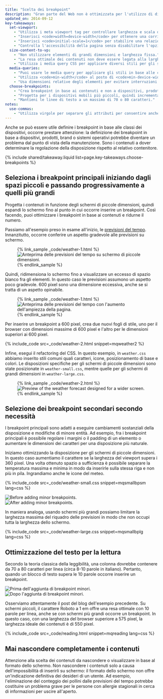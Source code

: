```yaml
---
title: "Scelta dei breakpoint"
description: "Gran parte del Web non è ottimizzata per l'utilizzo di dispositivi multipli. Apprendi i concetti fondamentali e ottimizza il sito per dispositivi mobili, PC desktop o su qualsiasi altro dispositivo dotato di schermo."
updated_on: 2014-09-12
key-takeaways:
  set-viewport:
    - "Utilizza i meta viewport tag per controllare larghezza e scala dei viewport dei browser."
    - "Inserisci <code>width=device-width</code> per ottenere una corrispondenza con la larghezza dello schermo in pixel indipendenti dal dispositivo."
    - "Inserisci <code>initial-scale=1</code> per stabilire una relazione 1:1 fra i pixel del CSS e quelli indipendenti dal dispositivo."
    - "Controlla l'accessibilità della pagina senza disabilitare l'opzione di scalabilità dell'utente."
  size-content-to-vp:
    - "Non utilizzare elementi di grandi dimensioni e larghezza fissa."
    - "La resa ottimale dei contenuti non deve essere legata alla larghezza di un viewport specifico."
    - "Utilizza i media query CSS per applicare diversi stili per gli schermi ampi e ristretti."
  media-queries:
    - "Puoi usare le media query per applicare gli stili in base alle caratteristiche del dispositivo."
    - "Utilizza <code>min-width</code> al posto di <code>min-device-width</code> per ottenere un'esperienza adatta al maggior numero di dispositivi possibile."
    - "Usa dimensioni relative degli elementi per evitare interruzioni della disposizione."
  choose-breakpoints:
    - "Crea breakpoint in base ai contenuti e non a dispositivi, prodotti o brand specifici."
    - "Progetta per i dispositivi mobili più piccoli, quindi incrementa l'esperienza con la progressiva disponibilità di spazio su schermo."
    - "Mantieni le linee di testo a un massimo di 70 o 80 caratteri."
notes:
  use-commas:
    - "Utilizza virgole per separare gli attributi per consentire anche ai browser meno aggiornati di analizzarli in modo corretto."
---
```

<p class="intro">
  Anche se può essere utile definire i breakpoint in base alle classi dei dispositivi, occorre prestare attenzione: la definizione dei breakpoint in base a dispositivi, prodotti, brand o sistemi operativi potrebbe diventare un problema dal punto di vista della manutenzione. Sono i contenuti a dover determinare la regolazione della disposizione rispetto al relativo contenitore.
</p>




{% include shared/takeaway.liquid list=page.key-takeaways.choose-breakpoints %}

## Seleziona i breakpoint principali iniziando dagli spazi piccoli e passando progressivamente a quelli più grandi

Progetta i contenuti in funzione degli schermi di piccole dimensioni, quindi espandi lo schermo fino al punto in cui occorre inserire un breakpoint. Così facendo, puoi ottimizzare i breakpoint in base ai contenuti e ridurne il numero.

Passiamo all'esempio preso in esame all'inizio, le [previsioni del tempo]({{site.fundamentals}}/layouts/rwd-fundamentals/index.html).
Innanzitutto, occorre conferire un aspetto gradevole alle previsioni su schermo.

<figure>
  {% link_sample _code/weather-1.html %}
    <img src="imgs/weather-1.png" class="center" srcset="imgs/weather-1.png 1x, imgs/weather-1-2x.png 2x" alt="Anteprima delle previsioni del tempo su schermo di piccole dimensioni.">
  {% endlink_sample %}
</figure>

Quindi, ridimensiona lo schermo fino a visualizzare un eccesso di spazio bianco fra gli elementi. In questo caso le previsioni assumono un aspetto poco gradevole.  600 pixel sono una dimensione eccessiva, anche se si tratta di un aspetto opinabile.

<figure>
  {% link_sample _code/weather-1.html %}
    <img src="imgs/weather-2.png" class="center" srcset="imgs/weather-2.png 1x, imgs/weather-2-2x.png 2x" alt="Anteprima delle previsioni del tempo con l'aumento dell'ampiezza della pagina.">
  {% endlink_sample %}
</figure>

Per inserire un breakpoint a 600 pixel, crea due nuovi fogli di stile, uno per il browser con dimensioni massime di 600 pixel e l'altro per le dimensioni superiori ai 600 pixel.

{% include_code src=_code/weather-2.html snippet=mqweather2 %}

Infine, esegui il refactoring del CSS. In questo esempio, in `weather.css` abbiamo inserito stili comuni quali caratteri, icone, posizionamento di base e colori. Le disposizioni specifiche per gli schermi di piccole dimensioni sono state posizionate in `weather-small.css`, mentre quelle per gli schermi di grandi dimensioni in `weather-large.css`.

<figure>
  {% link_sample _code/weather-2.html %}
    <img src="imgs/weather-3.png" class="center" srcset="imgs/weather-3.png 1x, imgs/weather-3-2x.png 2x" alt="Preview of the weather forecast designed for a wider screen.">
  {% endlink_sample %}
</figure>

## Selezione dei breakpoint secondari secondo necessità

I breakpoint principali sono adatti a eseguire cambiamenti sostanziali della disposizione e modifiche di minore entità.  Ad esempio, fra i breakpoint principali è possibile regolare i margini o il padding di un elemento o aumentare le dimensioni dei caratteri per una disposizione più naturale.

Iniziamo ottimizzando la disposizione per gli schermi di piccole dimensioni. In questo caso aumentiamo il carattere se la larghezza del viewport supera i 360 pixel.  Una volta ottenuto spazio a sufficienza è possibile separare la temperatura massima e minima in modo da inserirle sulla stessa riga e non più in pila. Ingrandiamo anche le icone del meteo.

{% include_code src=_code/weather-small.css snippet=mqsmallbpsm lang=css %}

<div class="mdl-grid">
  <div class="mdl-cell mdl-cell--6--col">
    <img src="imgs/weather-4-l.png" srcset="imgs/weather-4-l.png 1x, imgs/weather-4-l-2x.png 2x" alt="Before adding minor breakpoints.">
  </div>

  <div class="mdl-cell mdl-cell--6--col">
    <img src="imgs/weather-4-r.png" srcset="imgs/weather-4-r.png 1x, imgs/weather-4-r-2x.png 2x" alt="After adding minor breakpoints.">
  </div>
</div>

In maniera analoga, usando schermi più grandi possiamo limitare la larghezza massima del riquadro delle previsioni in modo che non occupi tutta la larghezza dello schermo.

{% include_code src=_code/weather-large.css snippet=mqsmallbplg lang=css %}

## Ottimizzazione del testo per la lettura

Secondo la teoria classica della leggibilità, una colonna dovrebbe contenere da 70 a 80 caratteri per linea (circa 8-10 parole in italiano). Pertanto, quando un blocco di testo supera le 10 parole occorre inserire un breakpoint.

<div class="mdl-grid">
  <div class="mdl-cell mdl-cell--6--col">
    <img src="imgs/reading-ph.png" srcset="imgs/reading-ph.png 1x, imgs/reading-ph-2x.png 2x" alt="Prima dell'aggiunta di breakpoint minori.">
  </div>

  <div class="mdl-cell mdl-cell--6--col">
    <img src="imgs/reading-de.png" srcset="imgs/reading-de.png 1x, imgs/reading-de-2x.png 2x" alt="Dopo l'aggiunta di breakpoint minori.">
  </div>
</div>

Osserviamo attentamente il post del blog dell'esempio precedente. Su schermi piccoli, il carattere Roboto a 1 em offre una resa ottimale con 10 parole per linea, anche se con schermi più grandi occorre un breakpoint. In questo caso, con una larghezza del browser superiore a 575 pixel, la larghezza ideale dei contenuti è di 550 pixel.

{% include_code src=_code/reading.html snippet=mqreading lang=css %}

## Mai nascondere completamente i contenuti

Attenzione alla scelta dei contenuti da nascondere o visualizzare in base al formato dello schermo.
Non nascondere i contenuti solo a causa dell'impossibilità di inserirli su schermo: il formato dello schermo non offre un'indicazione definitiva dei desideri di un utente. Ad esempio, l'eliminazione del conteggio dei pollini dalle previsioni del tempo potrebbe costituire un problema grave per le persone con allergie stagionali in cerca di informazioni per uscire all'aperto.




